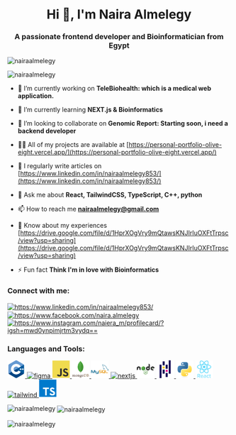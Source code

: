 <h1 align="center">Hi 👋, I'm Naira Almelegy</h1>
<h3 align="center">A passionate frontend developer and Bioinformatician from Egypt</h3>
<img src="https://komarev.com/ghpvc/?username=nairaalmelegy&label=Profile%20views&color=0e75b6&style=flat" alt="nairaalmelegy" />

<p align="left"> <img src="https://komarev.com/ghpvc/?username=nairaalmelegy&label=Profile%20views&color=0e75b6&style=flat" alt="nairaalmelegy" /> </p>

- 🔭 I’m currently working on **TeleBiohealth: which is a medical web application.**

- 🌱 I’m currently learning **NEXT.js & Bioinformatics**

- 👯 I’m looking to collaborate on **Genomic Report: Starting soon, i need a backend developer**

- 👨‍💻 All of my projects are available at [https://personal-portfolio-olive-eight.vercel.app/](https://personal-portfolio-olive-eight.vercel.app/)

- 📝 I regularly write articles on [https://www.linkedin.com/in/nairaalmelegy853/](https://www.linkedin.com/in/nairaalmelegy853/)

- 💬 Ask me about **React, TailwindCSS, TypeScript, C++, python**

- 📫 How to reach me **nairaalmelegy@gmail.com**

- 📄 Know about my experiences [https://drive.google.com/file/d/1HprXOgVry9mQtawsKNJIrIuOXFtTrpsc/view?usp=sharing](https://drive.google.com/file/d/1HprXOgVry9mQtawsKNJIrIuOXFtTrpsc/view?usp=sharing)

- ⚡ Fun fact **Think I'm in love with Bioinformatics**

<h3 align="left">Connect with me:</h3>
<p align="left">
<a href="https://linkedin.com/in/https://www.linkedin.com/in/nairaalmelegy853/" target="blank"><img align="center" src="https://raw.githubusercontent.com/rahuldkjain/github-profile-readme-generator/master/src/images/icons/Social/linked-in-alt.svg" alt="https://www.linkedin.com/in/nairaalmelegy853/" height="30" width="40" /></a>
<a href="https://fb.com/https://www.facebook.com/naira.almelegy" target="blank"><img align="center" src="https://raw.githubusercontent.com/rahuldkjain/github-profile-readme-generator/master/src/images/icons/Social/facebook.svg" alt="https://www.facebook.com/naira.almelegy" height="30" width="40" /></a>
<a href="https://instagram.com/https://www.instagram.com/naiera_m/profilecard/?igsh=mwd0ynpimjrtm3vydq==" target="blank"><img align="center" src="https://raw.githubusercontent.com/rahuldkjain/github-profile-readme-generator/master/src/images/icons/Social/instagram.svg" alt="https://www.instagram.com/naiera_m/profilecard/?igsh=mwd0ynpimjrtm3vydq==" height="30" width="40" /></a>
</p>

<h3 align="left">Languages and Tools:</h3>
<p align="left"> <a href="https://www.w3schools.com/cpp/" target="_blank" rel="noreferrer"> <img src="https://raw.githubusercontent.com/devicons/devicon/master/icons/cplusplus/cplusplus-original.svg" alt="cplusplus" width="40" height="40"/> </a> <a href="https://www.figma.com/" target="_blank" rel="noreferrer"> <img src="https://www.vectorlogo.zone/logos/figma/figma-icon.svg" alt="figma" width="40" height="40"/> </a> <a href="https://developer.mozilla.org/en-US/docs/Web/JavaScript" target="_blank" rel="noreferrer"> <img src="https://raw.githubusercontent.com/devicons/devicon/master/icons/javascript/javascript-original.svg" alt="javascript" width="40" height="40"/> </a> <a href="https://www.mongodb.com/" target="_blank" rel="noreferrer"> <img src="https://raw.githubusercontent.com/devicons/devicon/master/icons/mongodb/mongodb-original-wordmark.svg" alt="mongodb" width="40" height="40"/> </a> <a href="https://www.mysql.com/" target="_blank" rel="noreferrer"> <img src="https://raw.githubusercontent.com/devicons/devicon/master/icons/mysql/mysql-original-wordmark.svg" alt="mysql" width="40" height="40"/> </a> <a href="https://nextjs.org/" target="_blank" rel="noreferrer"> <img src="https://cdn.worldvectorlogo.com/logos/nextjs-2.svg" alt="nextjs" width="40" height="40"/> </a> <a href="https://nodejs.org" target="_blank" rel="noreferrer"> <img src="https://raw.githubusercontent.com/devicons/devicon/master/icons/nodejs/nodejs-original-wordmark.svg" alt="nodejs" width="40" height="40"/> </a> <a href="https://pandas.pydata.org/" target="_blank" rel="noreferrer"> <img src="https://raw.githubusercontent.com/devicons/devicon/2ae2a900d2f041da66e950e4d48052658d850630/icons/pandas/pandas-original.svg" alt="pandas" width="40" height="40"/> </a> <a href="https://www.python.org" target="_blank" rel="noreferrer"> <img src="https://raw.githubusercontent.com/devicons/devicon/master/icons/python/python-original.svg" alt="python" width="40" height="40"/> </a> <a href="https://reactjs.org/" target="_blank" rel="noreferrer"> <img src="https://raw.githubusercontent.com/devicons/devicon/master/icons/react/react-original-wordmark.svg" alt="react" width="40" height="40"/> </a> <a href="https://tailwindcss.com/" target="_blank" rel="noreferrer"> <img src="https://www.vectorlogo.zone/logos/tailwindcss/tailwindcss-icon.svg" alt="tailwind" width="40" height="40"/> </a> <a href="https://www.typescriptlang.org/" target="_blank" rel="noreferrer"> <img src="https://raw.githubusercontent.com/devicons/devicon/master/icons/typescript/typescript-original.svg" alt="typescript" width="40" height="40"/> </a> </p>

<p><img align="left" src="https://github-readme-stats.vercel.app/api/top-langs?username=nairaalmelegy&show_icons=true&locale=en&layout=compact" alt="nairaalmelegy" /></p>

<p>&nbsp;<img align="center" src="https://github-readme-stats.vercel.app/api?username=nairaalmelegy&show_icons=true&locale=en" alt="nairaalmelegy" /></p>

<p><img align="center" src="https://github-readme-streak-stats.herokuapp.com/?user=nairaalmelegy&" alt="nairaalmelegy" /></p>
